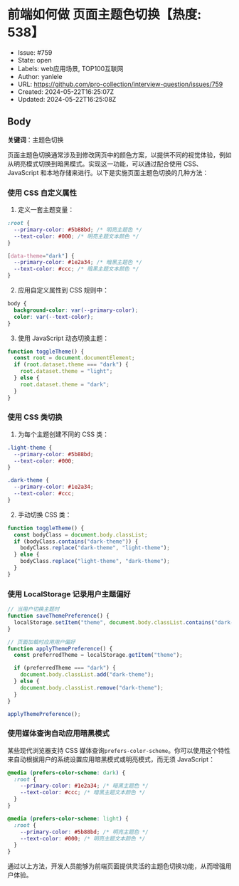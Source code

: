 # 前端如何做 页面主题色切换【热度: 538】

- Issue: #759
- State: open
- Labels: web应用场景, TOP100互联网
- Author: yanlele
- URL: https://github.com/pro-collection/interview-question/issues/759
- Created: 2024-05-22T16:25:07Z
- Updated: 2024-05-22T16:25:08Z

## Body

**关键词**：主题色切换

页面主题色切换通常涉及到修改网页中的颜色方案，以提供不同的视觉体验，例如从明亮模式切换到暗黑模式。实现这一功能，可以通过配合使用 CSS、JavaScript 和本地存储来进行。以下是实施页面主题色切换的几种方法：

### 使用 CSS 自定义属性

1. 定义一套主题变量：

```css
:root {
  --primary-color: #5b88bd; /* 明亮主题色 */
  --text-color: #000; /* 明亮主题文本颜色 */
}

[data-theme="dark"] {
  --primary-color: #1e2a34; /* 暗黑主题色 */
  --text-color: #ccc; /* 暗黑主题文本颜色 */
}
```

2. 应用自定义属性到 CSS 规则中：

```css
body {
  background-color: var(--primary-color);
  color: var(--text-color);
}
```

3. 使用 JavaScript 动态切换主题：

```javascript
function toggleTheme() {
  const root = document.documentElement;
  if (root.dataset.theme === "dark") {
    root.dataset.theme = "light";
  } else {
    root.dataset.theme = "dark";
  }
}
```

### 使用 CSS 类切换

1. 为每个主题创建不同的 CSS 类：

```css
.light-theme {
  --primary-color: #5b88bd;
  --text-color: #000;
}

.dark-theme {
  --primary-color: #1e2a34;
  --text-color: #ccc;
}
```

2. 手动切换 CSS 类：

```javascript
function toggleTheme() {
  const bodyClass = document.body.classList;
  if (bodyClass.contains("dark-theme")) {
    bodyClass.replace("dark-theme", "light-theme");
  } else {
    bodyClass.replace("light-theme", "dark-theme");
  }
}
```

### 使用 LocalStorage 记录用户主题偏好

```javascript
// 当用户切换主题时
function saveThemePreference() {
  localStorage.setItem("theme", document.body.classList.contains("dark-theme") ? "dark" : "light");
}

// 页面加载时应用用户偏好
function applyThemePreference() {
  const preferredTheme = localStorage.getItem("theme");

  if (preferredTheme === "dark") {
    document.body.classList.add("dark-theme");
  } else {
    document.body.classList.remove("dark-theme");
  }
}

applyThemePreference();
```

### 使用媒体查询自动应用暗黑模式

某些现代浏览器支持 CSS 媒体查询`prefers-color-scheme`。你可以使用这个特性来自动根据用户的系统设置应用暗黑模式或明亮模式，而无须 JavaScript：

```css
@media (prefers-color-scheme: dark) {
  :root {
    --primary-color: #1e2a34; /* 暗黑主题色 */
    --text-color: #ccc; /* 暗黑主题文本颜色 */
  }
}

@media (prefers-color-scheme: light) {
  :root {
    --primary-color: #5b88bd; /* 明亮主题色 */
    --text-color: #000; /* 明亮主题文本颜色 */
  }
}
```

通过以上方法，开发人员能够为前端页面提供灵活的主题色切换功能，从而增强用户体验。

